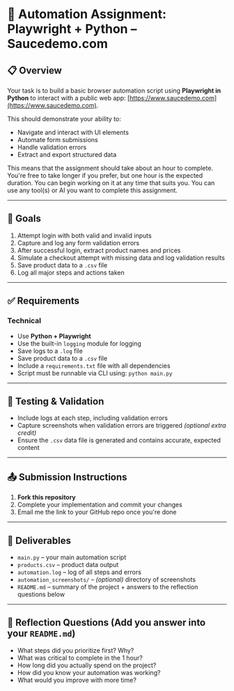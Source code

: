 # 🧪 Automation Assignment: Playwright + Python – Saucedemo.com

## 📋 Overview

Your task is to build a basic browser automation script using **Playwright in Python** to interact with a public web app: [https://www.saucedemo.com](https://www.saucedemo.com).

This should demonstrate your ability to:

* Navigate and interact with UI elements
* Automate form submissions
* Handle validation errors
* Extract and export structured data
  
This means that the assignment should take about an hour to complete. You're free to take longer if you prefer, but one hour is the expected duration. You can begin working on it at any time that suits you.
You can use any tool(s) or AI you want to complete this assignment.

---

## 🎯 Goals

1. Attempt login with both valid and invalid inputs
2. Capture and log any form validation errors
3. After successful login, extract product names and prices
4. Simulate a checkout attempt with missing data and log validation results
5. Save product data to a `.csv` file
6. Log all major steps and actions taken

---

## ✅ Requirements

### Technical

* Use **Python + Playwright**
* Use the built-in `logging` module for logging
* Save logs to a `.log` file
* Save product data to a `.csv` file
* Include a `requirements.txt` file with all dependencies
* Script must be runnable via CLI using: `python main.py`

---

## 🧪 Testing & Validation

* Include logs at each step, including validation errors
* Capture screenshots when validation errors are triggered *(optional extra credit)*
* Ensure the `.csv` data file is generated and contains accurate, expected content

---

## 📤 Submission Instructions

1. **Fork this repository**
2. Complete your implementation and commit your changes
3. Email me the link to your GitHub repo once you're done

---

## 📂 Deliverables

* `main.py` – your main automation script
* `products.csv` – product data output
* `automation.log` – log of all steps and errors
* `automation_screenshots/` – *(optional)* directory of screenshots
* `README.md` – summary of the project + answers to the reflection questions below

---

## 💭 Reflection Questions (Add you answer into your `README.md`)

* What steps did you prioritize first? Why?
* What was critical to complete in the 1 hour?
* How long did you actually spend on the project?
* How did you know your automation was working?
* What would you improve with more time?
